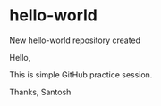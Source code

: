 # hello-world
New hello-world repository created

Hello,

 This is simple GitHub practice session.
 
 Thanks,
 Santosh
